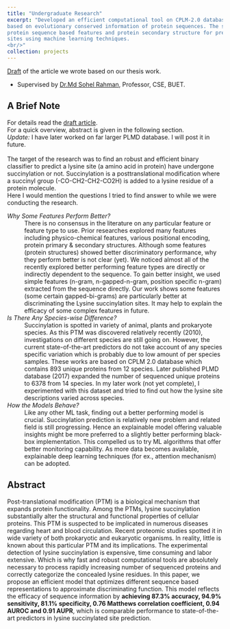 ```yaml
---
title: "Undergraduate Research"
excerpt: "Developed an efficient computational tool on CPLM-2.0 database proposing a prediction scheme
based on evolutionary conserved information of protein sequences. The study explored the efficacy of
protein sequence based features and protein secondary structure for predicting Lysine Succinylation
sites using machine learning techniques.
<br/>"
collection: projects
---
```

[Draft](https://joyantabasak13.github.io/files/Lys_Suc_Draft.pdf) of the article we wrote based on our thesis work.
* Supervised by [Dr.Md Sohel Rahman](https://cse.buet.ac.bd/faculty/facdetail.php?id=msrahman), Professor, CSE, BUET.

A Brief Note
------------
For details read the [draft article](https://joyantabasak13.github.io/files/Lys_Suc_Draft.pdf). <br>
For a quick overview, abstract is given in the following section. <br>
<em> Update: </em> I have later worked on far larger PLMD database. I will post it in future. <br>
<br>
The target of the research was to find an robust and efficient binary classifier to predict a lysine site (a amino acid in protein) have undergone succinylation or not. Succinylation is a posttranslational modification where a succinyl group (-CO-CH2-CH2-CO2H) is added to a lysine residue of a protein molecule.
<br>
Here I would mention the questions I tried to find answer to while we were conducting the research.

<dl>
  <dt><em>Why Some Features Perform Better?</em> </dt>
  <dd>There is no consensus in the literature on any particular feature or feature type to use. Prior researches explored many features including physico-chemical features, various positional encoding, protein primary & secondary structures. Although some features (protein structures) showed better discriminatory performance, why they perform better is not clear (yet). We noticed almost all of the recently explored better performing feature types are directly or indirectly dependent to the sequence. To gain better insight, we used simple features (n-gram, n-gapped-n-gram, position specific n-gram) extracted from the sequence directly. Our work shows some features (some certain gapped-bi-grams) are particularly better at discriminating the Lysine succinylation sites. It may help to explain the efficacy of some complex features in future. </dd>

  <dt><em>Is There Any Species-wise Difference?</em> </dt>
  <dd> Succinylation is spotted in variety of animal, plants and prokaryote species. As this PTM was discovered relatively recently (2010), investigations on different species are still going on. However, the current state-of-the-art predictors do not take account of any species specific variation which is probably due to low amount of per species samples. These works are based on CPLM 2.0 database which contains 893 unique proteins from 12 species. Later published PLMD database (2017) expanded the number of sequenced unique proteins to 6378 from 14 species. In my later work (not yet complete), I experimented with this dataset and tried to find out how the lysine site descriptions varied across species. </dd>

  <dt><em>How the Models Behave?</em></dt>
  <dd>Like any other ML task, finding out a better performing model is crucial. Succinylation prediction is relatively new problem and related field is still progressing. Hence an explainable model offering valuable insights might be more preferred to a slightly better performing black-box implementation. This compelled us to try ML algorithms that offer better monitoring capability. As more data becomes available, explainable deep learning techniques (for ex., attention mechanism) can be adopted.</dd>

</dl>

Abstract
---------
Post-translational modification (PTM) is a biological mechanism that expands protein functionality.
Among the PTMs, lysine succinylation substantially alter the structural and functional properties of
cellular proteins. This PTM is suspected to be implicated in numerous diseases regarding heart and
blood circulation. Recent proteomic studies spotted it in wide variety of both prokaryotic and eukaryotic
organisms. In reality, little is known about this particular PTM and its implications. The experimental
detection of lysine succinylation is expensive, time consuming and labor extensive. Which is why fast and
robust computational tools are absolutely necessary to process rapidly increasing number of sequenced
proteins and correctly categorize the concealed lysine residues. In this paper, we propose an efficient
model that optimizes different sequence based representations to approximate discriminating function.
This model reflects the efficacy of sequence information by **achieving 87.3% accuracy, 94.9% sensitivity,
81.1% specificity, 0.76 Matthews correlation coefficient, 0.94 AUROC and 0.91 AUPR**, which is comparable
performance to state-of-the-art predictors in lysine succinylated site prediction.
